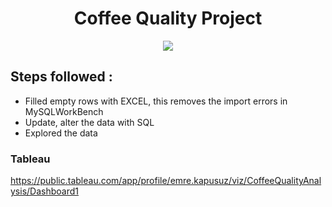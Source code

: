 <h1 align = 'center'>  Coffee Quality Project </h1>
<p align = 'center'>
  
 <img src = 'https://i.pinimg.com/originals/fb/61/36/fb6136feef61974c935e421c7e2443ea.gif'>

</p>


## Steps followed : ##

  - Filled empty rows with EXCEL, this removes the import errors in MySQLWorkBench
  - Update, alter the data with SQL
  - Explored the data
### Tableau
https://public.tableau.com/app/profile/emre.kapusuz/viz/CoffeeQualityAnalysis/Dashboard1
